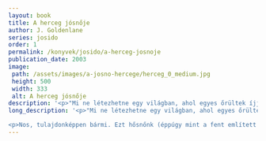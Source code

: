 ```yaml
---
layout: book
title: A herceg jósnője
author: J. Goldenlane
series: josido
order: 1
permalink: /konyvek/josido/a-herceg-josnoje
publication_date: 2003
image: 
 path: /assets/images/a-josno-hercege/herceg_0_medium.jpg
 height: 500
 width: 333
 alt: A herceg jósnője
description: '<p>"Mi ne létezhetne egy világban, ahol egyes őrültek íjjal felszerelve vadásznak a mit sem sejtő kultúrantropológusra?"</p>'
long_description: '<p>"Mi ne létezhetne egy világban, ahol egyes őrültek íjjal felszerelve vadásznak a mit sem sejtő kultúrantropológusra?"</p>

<p>Nos, tulajdonképpen bármi. Ezt hősnőnk (éppúgy mint a fent említett nyílvesszőket) a saját bőrén tapasztalja, miután véletlenül lemarad a hazafelé tartó hajóról, és egy hosszú esztendőre az otthon mesésnek tartott Szithanban ragad. Ez idő alatt jósnőként szélhámoskodik egy hercegi udvarban, meglopja az isteneket, részt vesz pár merényletben, mint alany és mint tudományos megfigyelő egyaránt, de főként jegyzetel, mint azt egy lelkiismeretes irodalomtörténésztől el is lehet várni.</p>'
---
```


